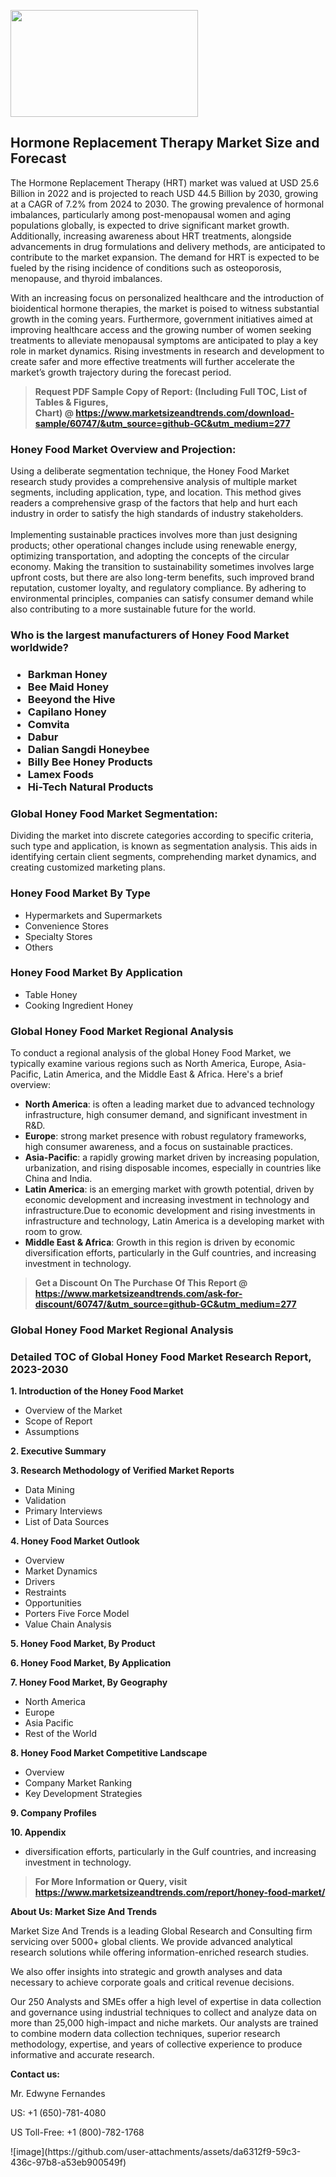 <p><img class="alignnone size-medium wp-image-20088" src="https://ffe5etoiles.com/wp-content/uploads/2024/12/MST1-300x171.png" alt="" width="300" height="171" /></p><h2>Hormone Replacement Therapy Market Size and Forecast</h2><p>The Hormone Replacement Therapy (HRT) market was valued at USD 25.6 Billion in 2022 and is projected to reach USD 44.5 Billion by 2030, growing at a CAGR of 7.2% from 2024 to 2030. The growing prevalence of hormonal imbalances, particularly among post-menopausal women and aging populations globally, is expected to drive significant market growth. Additionally, increasing awareness about HRT treatments, alongside advancements in drug formulations and delivery methods, are anticipated to contribute to the market expansion. The demand for HRT is expected to be fueled by the rising incidence of conditions such as osteoporosis, menopause, and thyroid imbalances.</p><p>With an increasing focus on personalized healthcare and the introduction of bioidentical hormone therapies, the market is poised to witness substantial growth in the coming years. Furthermore, government initiatives aimed at improving healthcare access and the growing number of women seeking treatments to alleviate menopausal symptoms are anticipated to play a key role in market dynamics. Rising investments in research and development to create safer and more effective treatments will further accelerate the market’s growth trajectory during the forecast period.</p></p><blockquote id="" class=""><strong>Request PDF Sample Copy of Report: (Including Full TOC, List of Tables &amp; Figures, Chart)&nbsp;@&nbsp;<strong><a href="https://www.marketsizeandtrends.com/download-sample/60747/&utm_source=github-GC&utm_medium=277" target="_blank">https://www.marketsizeandtrends.com/download-sample/60747/&utm_source=github-GC&utm_medium=277</a></strong></strong></blockquote><h3 id="" class="">Honey Food Market&nbsp;Overview and Projection:</h3><p id="" class="">Using a deliberate segmentation technique, the Honey Food Market research study provides a comprehensive analysis of multiple market segments, including application, type, and location. This method gives readers a comprehensive grasp of the factors that help and hurt each industry in order to satisfy the high standards of industry stakeholders. <br /> <br />Implementing sustainable practices involves more than just designing products; other operational changes include using renewable energy, optimizing transportation, and adopting the concepts of the circular economy. Making the transition to sustainability sometimes involves large upfront costs, but there are also long-term benefits, such improved brand reputation, customer loyalty, and regulatory compliance. By adhering to environmental principles, companies can satisfy consumer demand while also contributing to a more sustainable future for the world.</p><h3 id="" class="">Who is the largest manufacturers of&nbsp;Honey Food Market worldwide?</h3><h3 class=""><p><ul><li>Barkman Honey </li><li> Bee Maid Honey </li><li> Beeyond the Hive </li><li> Capilano Honey </li><li> Comvita </li><li> Dabur </li><li> Dalian Sangdi Honeybee </li><li> Billy Bee Honey Products </li><li> Lamex Foods </li><li> Hi-Tech Natural Products</li></ul></p></h3><h3 id="" class="">Global&nbsp;Honey Food Market Segmentation:</h3><p id="" class="">Dividing the market into discrete categories according to specific criteria, such type and application, is known as segmentation analysis. This aids in identifying certain client segments, comprehending market dynamics, and creating customized marketing plans.</p><h3 id="" class="">Honey Food Market&nbsp;By Type</h3><p><p><ul><li>Hypermarkets and Supermarkets</li><li> Convenience Stores</li><li> Specialty Stores</li><li> Others</p></li></ul></p></p><h3 id="" class="">Honey Food Market&nbsp;By Application</h3><p class=""><p><ul><li>Table Honey</li><li> Cooking Ingredient Honey</li></ul></p></p><h3 id="" class="">Global Honey Food Market Regional Analysis</h3><p id="" class="">To conduct a regional analysis of the global Honey Food Market, we typically examine various regions such as North America, Europe, Asia-Pacific, Latin America, and the Middle East &amp; Africa. Here's a brief overview:</p><ul><li><strong>North America</strong>: is often a leading market due to advanced technology infrastructure, high consumer demand, and significant investment in R&amp;D.</li><li><strong>Europe</strong>: strong market presence with robust regulatory frameworks, high consumer awareness, and a focus on sustainable practices.</li><li><strong>Asia-Pacific</strong>: a rapidly growing market driven by increasing population, urbanization, and rising disposable incomes, especially in countries like China and India.</li><li><strong>Latin America</strong>: is an emerging market with growth potential, driven by economic development and increasing investment in technology and infrastructure.Due to economic development and rising investments in infrastructure and technology, Latin America is a developing market with room to grow.</li><li><strong>Middle East &amp; Africa</strong>: Growth in this region is driven by economic diversification efforts, particularly in the Gulf countries, and increasing investment in technology.</li></ul><blockquote id="" class=""><strong>Get a Discount On The Purchase Of This Report @ <strong><a href="https://www.marketsizeandtrends.com/ask-for-discount/60747/&utm_source=github-GC&utm_medium=277" target="_blank">https://www.marketsizeandtrends.com/ask-for-discount/60747/&utm_source=github-GC&utm_medium=277</a></strong></strong></blockquote><h3 id="" class="">Global Honey Food Market Regional Analysis</h3><h3 id="" class="">Detailed TOC of Global Honey Food Market Research Report, 2023-2030</h3><p id="" class=""><strong>1. Introduction of the Honey Food Market</strong></p><ul><li>Overview of the Market</li><li>Scope of Report</li><li>Assumptions</li></ul><p id="" class=""><strong>2. Executive Summary</strong></p><p id="" class=""><strong>3. Research Methodology of Verified Market Reports</strong></p><ul><li>Data Mining</li><li>Validation</li><li>Primary Interviews</li><li>List of Data Sources</li></ul><p id="" class=""><strong>4. Honey Food Market Outlook</strong></p><ul><li>Overview</li><li>Market Dynamics</li><li>Drivers</li><li>Restraints</li><li>Opportunities</li><li>Porters Five Force Model</li><li>Value Chain Analysis</li></ul><p id="" class=""><strong>5. Honey Food Market, By Product</strong></p><p id="" class=""><strong>6. Honey Food Market, By Application</strong></p><p id="" class=""><strong>7. Honey Food Market, By Geography</strong></p><ul><li>North America</li><li>Europe</li><li>Asia Pacific</li><li>Rest of the World</li></ul><p id="" class=""><strong>8. Honey Food Market Competitive Landscape</strong></p><ul><li>Overview</li><li>Company Market Ranking</li><li>Key Development Strategies</li></ul><p id="" class=""><strong>9. Company Profiles</strong></p><p id="" class=""><strong>10. Appendix</strong></p><ul><li>diversification efforts, particularly in the Gulf countries, and increasing investment in technology.</li></ul><blockquote id="" class=""><strong>For More Information or Query, visit <strong><strong><a href="https://www.marketsizeandtrends.com/report/honey-food-market/" target="_blank">https://www.marketsizeandtrends.com/report/honey-food-market/</a></strong></strong></strong></blockquote><p id="" class=""><strong>About Us: Market Size And Trends</strong></p><p id="" class="">Market Size And Trends is a leading Global Research and Consulting firm servicing over 5000+ global clients. We provide advanced analytical research solutions while offering information-enriched research studies.</p><p id="" class="">We also offer insights into strategic and growth analyses and data necessary to achieve corporate goals and critical revenue decisions.</p><p id="" class="">Our 250 Analysts and SMEs offer a high level of expertise in data collection and governance using industrial techniques to collect and analyze data on more than 25,000 high-impact and niche markets. Our analysts are trained to combine modern data collection techniques, superior research methodology, expertise, and years of collective experience to produce informative and accurate research.</p><p id="" class=""><strong>Contact us:</strong></p><p id="" class="">Mr. Edwyne Fernandes</p><p id="" class="">US: +1 (650)-781-4080</p><p id="" class="">US Toll-Free: +1 (800)-782-1768</p>
![image](https://github.com/user-attachments/assets/da6312f9-59c3-436c-97b8-a53eb900549f)
